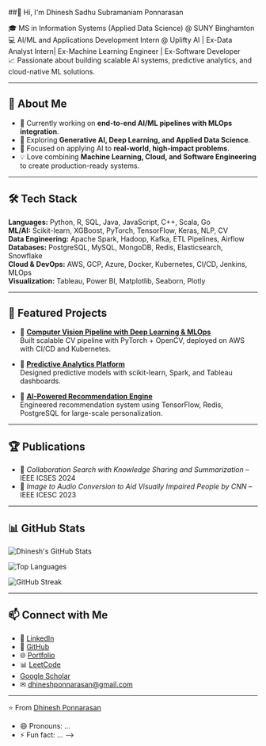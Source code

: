 ##👋 Hi, I'm Dhinesh Sadhu Subramaniam Ponnarasan  

🎓 MS in Information Systems (Applied Data Science) @ SUNY Binghamton 
💻 AI/ML and Applications Development Intern @ Uplifty AI | Ex-Data Analyst Intern| Ex-Machine Learning Engineer | Ex-Software Developer  
📈 Passionate about building scalable AI systems, predictive analytics, and cloud-native ML solutions.  

---

## 🚀 About Me
- 🔭 Currently working on **end-to-end AI/ML pipelines with MLOps integration**.  
- 🌱 Exploring **Generative AI, Deep Learning, and Applied Data Science**.  
- 🎯 Focused on applying AI to **real-world, high-impact problems**.  
- 💡 Love combining **Machine Learning, Cloud, and Software Engineering** to create production-ready systems.  

---

## 🛠️ Tech Stack
**Languages:** Python, R, SQL, Java, JavaScript, C++, Scala, Go  
**ML/AI:** Scikit-learn, XGBoost, PyTorch, TensorFlow, Keras, NLP, CV  
**Data Engineering:** Apache Spark, Hadoop, Kafka, ETL Pipelines, Airflow  
**Databases:** PostgreSQL, MySQL, MongoDB, Redis, Elasticsearch, Snowflake  
**Cloud & DevOps:** AWS, GCP, Azure, Docker, Kubernetes, CI/CD, Jenkins, MLOps  
**Visualization:** Tableau, Power BI, Matplotlib, Seaborn, Plotly  

---

## 📌 Featured Projects
- 🔹 **[Computer Vision Pipeline with Deep Learning & MLOps](#)**  
  Built scalable CV pipeline with PyTorch + OpenCV, deployed on AWS with CI/CD and Kubernetes.  

- 🔹 **[Predictive Analytics Platform](#)**  
  Designed predictive models with scikit-learn, Spark, and Tableau dashboards.  

- 🔹 **[AI-Powered Recommendation Engine](#)**  
  Engineered recommendation system using TensorFlow, Redis, PostgreSQL for large-scale personalization.  

---

## 🏆 Publications
- 📄 *Collaboration Search with Knowledge Sharing and Summarization* – IEEE ICSES 2024  
- 📄 *Image to Audio Conversion to Aid Visually Impaired People by CNN* – IEEE ICESC 2023  

---
## 📊 GitHub Stats

![Dhinesh's GitHub Stats](https://github-readme-stats.vercel.app/api?username=DhineshPonnarasan&show_icons=true&theme=radical)

![Top Languages](https://github-readme-stats.vercel.app/api/top-langs/?username=DhineshPonnarasan&layout=compact&theme=radical)

![GitHub Streak](https://github-readme-streak-stats.herokuapp.com/?user=DhineshPonnarasan&theme=radical)

---

## 📫 Connect with Me
- 💼 [LinkedIn](https://www.linkedin.com/in/dhinesh-s-p)  
- 🐙 [GitHub](https://github.com/DhineshPonnarasan)  
- 🌐 [Portfolio](https://dhinesh-portfoilo.vercel.app/)  
- 📊 [LeetCode](https://leetcode.com/u/Dhinesh_Ponnarasan/)  
-  [Google Scholar](https://scholar.google.com/citations?view_op=list_works&hl=en&hl=en&user=O5o69CgAAAAJ&sortby=pubdate)  
- ✉ dhineshponnarasan@gmail.com   


---

⭐️ From [Dhinesh Ponnarasan](#)

- 😄 Pronouns: ...
- ⚡ Fun fact: ...
-->
